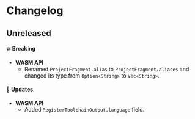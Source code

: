 # Changelog

## Unreleased

#### 💥 Breaking

- **WASM API**
  - Renamed `ProjectFragment.alias` to `ProjectFragment.aliases` and changed its type from
    `Option<String>` to `Vec<String>`.

#### 🚀 Updates

- **WASM API**
  - Added `RegisterToolchainOutput.language` field.
